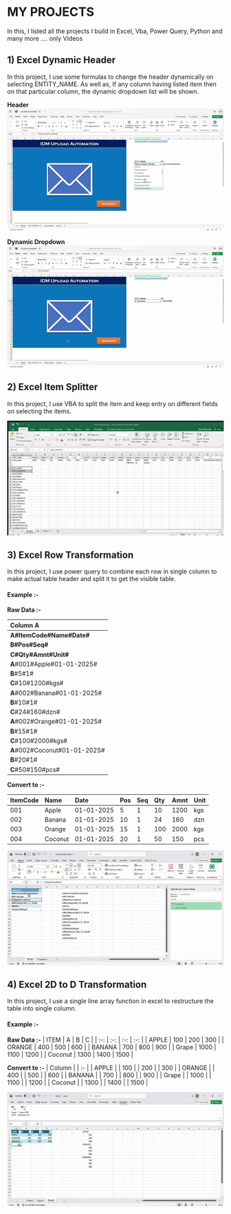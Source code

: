 MY PROJECTS
===========

In this, I listed all the projects I build in Excel, Vba, Power Query, Python and many more .... only Videos

## 1) Excel Dynamic Header
In this project, I use some formulas to change the header dynamically on selecting ENTITY_NAME. As well as, If any column having listed item then on that particular column, the dynamic dropdown list will be shown.

**Header**
[![WATCH Excel Dynamic Header](https://github.com/deepumondal1/MyProjects/blob/master/videos/UPLOAD%20Automation_COMPRESS.gif)](https://github.com/deepumondal1/MyProjects/blob/master/videos/UPLOAD%20Automation_COMPRESS.mp4)

**Dynamic Dropdown**
[![WATCH Excel Dynamic Header](https://github.com/deepumondal1/MyProjects/blob/master/videos/UPLOAD%20Automation_COMPRESS_2.gif)](https://github.com/deepumondal1/MyProjects/blob/master/videos/UPLOAD%20Automation_COMPRESS.mp4)


## 2) Excel Item Splitter
In this project, I use VBA to split the item and keep entry on different fields on selecting the items.

[![WATCH Excel Dynamic Header](https://github.com/deepumondal1/MyProjects/blob/master/videos/Item%20Project2.gif)](https://github.com/deepumondal1/MyProjects/blob/master/videos/Item%20Project2.mp4)


## 3) Excel Row Transformation
In this project, I use power query to combine each row in single column to make actual table header and split it to get the visible table.

#### Example :-

**Raw Data :-**

| Column A |
|:-|
| **A#ItemCode#Name#Date#** |
| **B#Pos#Seq#** |
| **C#Qty#Amnt#Unit#** |
| **A**#001#Apple#01-01-2025# |
| **B**#5#1# |
| **C**#10#1200#kgs# |
| **A**#002#Banana#01-01-2025# |
| **B**#10#1# |
| **C**#24#160#dzn# |
| **A**#002#Orange#01-01-2025# |
| **B**#15#1# |
| **C**#100#2000#kgs# |
| **A**#002#Coconut#01-01-2025# |
| **B**#20#1# |
| **C**#50#150#pcs# |


**Convert to :-**

| ItemCode | Name | Date | Pos | Seq | Qty | Amnt | Unit |
|:-|:-|:-|:-|:-|:-|:-|:-|
| 001 | Apple | 01-01-2025 | 5 | 1 | 10 | 1200 | kgs |
| 002 | Banana | 01-01-2025 | 10 | 1 | 24 | 160 | dzn |
| 003 | Orange | 01-01-2025 | 15 | 1 | 100 | 2000 | kgs |
| 004 | Coconut | 01-01-2025 | 20 | 1 | 50 | 150 | pcs |

[![WATCH Excel Dynamic Header](https://github.com/deepumondal1/MyProjects/blob/master/videos/ExcelTransform.gif)](https://github.com/deepumondal1/MyProjects/blob/master/videos/ExcelTransform.mp4)



## 4) Excel 2D to D Transformation
In this project, I use a single line array function in excel to restructure the table into single column.

#### Example :-

**Raw Data :-**
| ITEM | A | B | C | 
| :-: | :-: | :-: | :-: |
| APPLE | 100 | 200 | 300 | 
| ORANGE | 400 | 500 | 600 | 
| BANANA | 700 | 800 | 900 | 
| Grape | 1000 | 1100 | 1200 | 
| Coconut | 1300 | 1400 | 1500 | 

**Convert to :-**
| Column |
| :- |
| APPLE | 
| 100 | 
| 200 | 
| 300 | 
| ORANGE | 
| 400 | 
| 500 | 
| 600 | 
| BANANA | 
| 700 | 
| 800 | 
| 900 | 
| Grape | 
| 1000 | 
| 1100 | 
| 1200 | 
| Coconut | 
| 1300 | 
| 1400 | 
| 1500 | 


[![WATCH Excel Dynamic Header](https://github.com/deepumondal1/MyProjects/blob/master/videos/Excel%202D_to_D.gif)](https://github.com/deepumondal1/MyProjects/blob/master/videos/Excel%202D_to_D.mp4)
